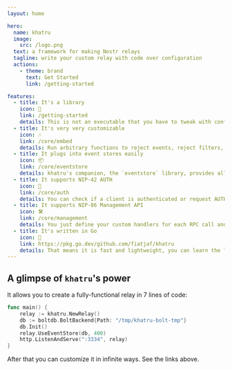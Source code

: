 ```yaml
---
layout: home

hero:
  name: khatru
  image:
    src: /logo.png
  text: a framework for making Nostr relays
  tagline: write your custom relay with code over configuration
  actions:
    - theme: brand
      text: Get Started
      link: /getting-started

features:
  - title: It's a library
    icon: 🐢
    link: /getting-started
    details: This is not an executable that you have to tweak with config files, it's a library that you import and use, so you just write code and it does exactly what you want.
  - title: It's very very customizable
    icon: 🎶
    link: /core/embed
    details: Run arbitrary functions to reject events, reject filters, overwrite results of queries, perform actual queries, mix the relay stuff with other HTTP handlers or even run it inside an existing website.
  - title: It plugs into event stores easily
    icon: 📦
    link: /core/eventstore
    details: khatru's companion, the `eventstore` library, provides all methods for storing and querying events efficiently from LMDB, BoltDB and others.
  - title: It supports NIP-42 AUTH
    icon: 🪪
    link: /core/auth
    details: You can check if a client is authenticated or request AUTH anytime, or reject an event or a filter with an "auth-required:" and it will be handled automatically.
  - title: It supports NIP-86 Management API
    icon: 🛠️
    link: /core/management
    details: You just define your custom handlers for each RPC call and they will be exposed appropriately to management clients.
  - title: It's written in Go
    icon: 🛵
    link: https://pkg.go.dev/github.com/fiatjaf/khatru
    details: That means it is fast and lightweight, you can learn the language in 5 minutes and it builds your relay into a single binary that's easy to ship and deploy.
---
```


## A glimpse of `khatru`'s power

It allows you to create a fully-functional relay in 7 lines of code:

```go
func main() {
	relay := khatru.NewRelay()
	db := boltdb.BoltBackend{Path: "/tmp/khatru-bolt-tmp"}
	db.Init()
	relay.UseEventStore(db, 400)
	http.ListenAndServe(":3334", relay)
}
```

After that you can customize it in infinite ways. See the links above.
